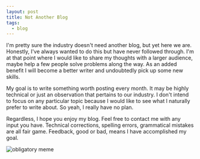 ```yaml
---
layout: post
title: Not Another Blog
tags:
  - blog
---
```


I'm pretty sure the industry doesn't need another blog, but yet here we are. Honestly, I've always wanted to do this but have never followed through. I'm at that point where I would like to share my thoughts with a larger audience, maybe help a few people solve problems along the way. As an added benefit I will become a better writer and undoubtedly pick up some new skills.

My goal is to write something worth posting every month. It may be highly technical or just an observation that pertains to our industry.  I don't intend to focus on any particular topic because I would like to see what I naturally prefer to write about. So yeah, I really have no plan. 

Regardless, I hope you enjoy my blog. Feel free to contact me with any input you have. Technical corrections, spelling errors, grammatical mistakes are all fair game.  Feedback, good or bad, means I have accomplished my goal.

![obligatory meme](https://memegenerator.net/img/instances/52858699.jpg)